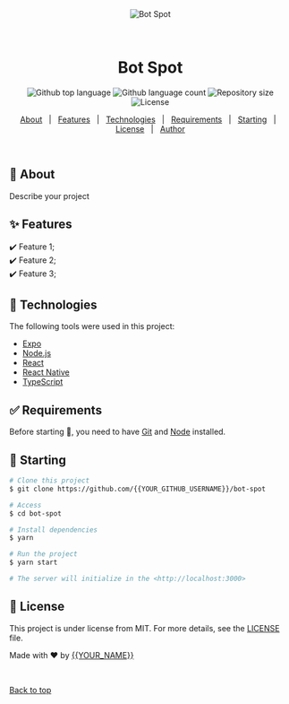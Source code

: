 <div align="center" id="top"> 
  <img src="./.github/app.gif" alt="Bot Spot" />

  &#xa0;

  <!-- <a href="https://botspot.netlify.app">Demo</a> -->
</div>

<h1 align="center">Bot Spot</h1>

<p align="center">
  <img alt="Github top language" src="https://img.shields.io/github/languages/top/{{YOUR_GITHUB_USERNAME}}/bot-spot?color=56BEB8">

  <img alt="Github language count" src="https://img.shields.io/github/languages/count/{{YOUR_GITHUB_USERNAME}}/bot-spot?color=56BEB8">

  <img alt="Repository size" src="https://img.shields.io/github/repo-size/{{YOUR_GITHUB_USERNAME}}/bot-spot?color=56BEB8">

  <img alt="License" src="https://img.shields.io/github/license/{{YOUR_GITHUB_USERNAME}}/bot-spot?color=56BEB8">

  <!-- <img alt="Github issues" src="https://img.shields.io/github/issues/{{YOUR_GITHUB_USERNAME}}/bot-spot?color=56BEB8" /> -->

  <!-- <img alt="Github forks" src="https://img.shields.io/github/forks/{{YOUR_GITHUB_USERNAME}}/bot-spot?color=56BEB8" /> -->

  <!-- <img alt="Github stars" src="https://img.shields.io/github/stars/{{YOUR_GITHUB_USERNAME}}/bot-spot?color=56BEB8" /> -->
</p>

<!-- Status -->

<!-- <h4 align="center"> 
	🚧  Bot Spot 🚀 Under construction...  🚧
</h4> 

<hr> -->

<p align="center">
  <a href="#dart-about">About</a> &#xa0; | &#xa0; 
  <a href="#sparkles-features">Features</a> &#xa0; | &#xa0;
  <a href="#rocket-technologies">Technologies</a> &#xa0; | &#xa0;
  <a href="#white_check_mark-requirements">Requirements</a> &#xa0; | &#xa0;
  <a href="#checkered_flag-starting">Starting</a> &#xa0; | &#xa0;
  <a href="#memo-license">License</a> &#xa0; | &#xa0;
  <a href="https://github.com/{{YOUR_GITHUB_USERNAME}}" target="_blank">Author</a>
</p>

<br>

## :dart: About ##

Describe your project

## :sparkles: Features ##

:heavy_check_mark: Feature 1;\
:heavy_check_mark: Feature 2;\
:heavy_check_mark: Feature 3;

## :rocket: Technologies ##

The following tools were used in this project:

- [Expo](https://expo.io/)
- [Node.js](https://nodejs.org/en/)
- [React](https://pt-br.reactjs.org/)
- [React Native](https://reactnative.dev/)
- [TypeScript](https://www.typescriptlang.org/)

## :white_check_mark: Requirements ##

Before starting :checkered_flag:, you need to have [Git](https://git-scm.com) and [Node](https://nodejs.org/en/) installed.

## :checkered_flag: Starting ##

```bash
# Clone this project
$ git clone https://github.com/{{YOUR_GITHUB_USERNAME}}/bot-spot

# Access
$ cd bot-spot

# Install dependencies
$ yarn

# Run the project
$ yarn start

# The server will initialize in the <http://localhost:3000>
```

## :memo: License ##

This project is under license from MIT. For more details, see the [LICENSE](LICENSE.md) file.


Made with :heart: by <a href="https://github.com/{{YOUR_GITHUB_USERNAME}}" target="_blank">{{YOUR_NAME}}</a>

&#xa0;

<a href="#top">Back to top</a>
